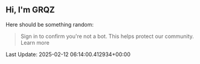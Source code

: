 ## Hi, I'm GRQZ
Here should be something random:  
> Sign in to confirm you're not a bot. This helps protect our community. Learn more


Last Update: 2025-02-12 06:14:00.412934+00:00
